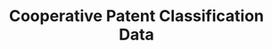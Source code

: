 ---
layout: default
bigquery: https://console.cloud.google.com/bigquery?p=patents-public-data&d=cpc&page=dataset
citation: '“Cooperative Patent Classification” by the EPO and USPTO, for public use. '
contributors: EPO, USPTO
cost: None
description: Cooperative Patent Classification Data contains the scheme and definitions
  of the Cooperative Patent Classification system for classifying patent documents.
  The CPC is the result of a partnership between the EPO and the USPTO in their joint
  effort to develop a common, internationally compatible classification system for
  technical documents, in particular patent publications, which will be used by both
  offices in the patent granting process
documentation: https://www.cooperativepatentclassification.org/cpcSchemeAndDefinitions
last_edit: Mon, 04 Apr 2022 19:07:06 GMT
location: https://www.cooperativepatentclassification.org/index
maintained_by: USPTO, EPO
schema_fields: '[''level'', ''dateRevised'', ''limiting_references'', ''definition'',
  ''informativeReferences'', ''ipcConcordant'', ''residual_references'', ''breakdownCode'',
  ''parents'', ''titlePart'', ''date_revised'', ''synonyms'', ''additional_only'',
  ''title_part'', ''symbol'', ''glossary'', ''breakdown_code'', ''titleFull'', ''title_full'',
  ''child_groups'', ''application_references'', ''residualReferences'', ''sizeCache'',
  ''ipc_concordant'', ''status'', ''notAllocatable'', ''applicationReferences'', ''childGroups'',
  ''limitingReferences'', ''not_allocatable'', ''informative_references'', ''children'']'
shortname: cooperative_patent_classification
tags:
- patents
- science
title: Cooperative Patent Classification Data
uuid: 984374a7-16e9-4b35-9445-458daceb01bf
---